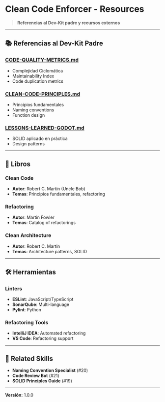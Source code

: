 # Clean Code Enforcer - Resources

> **Referencias al Dev-Kit padre y recursos externos**

---

## 📚 Referencias al Dev-Kit Padre

### [CODE-QUALITY-METRICS.md](../../../docs/CODE-QUALITY-METRICS.md)
- Complejidad Ciclomática
- Maintainability Index
- Code duplication metrics

### [CLEAN-CODE-PRINCIPLES.md](../../../docs/CLEAN-CODE-PRINCIPLES.md)
- Principios fundamentales
- Naming conventions
- Function design

### [LESSONS-LEARNED-GODOT.md](../../../docs/LESSONS-LEARNED-GODOT.md)
- SOLID aplicado en práctica
- Design patterns

---

## 📖 Libros

### Clean Code
- **Autor**: Robert C. Martin (Uncle Bob)
- **Temas**: Principios fundamentales, refactoring

### Refactoring
- **Autor**: Martin Fowler
- **Temas**: Catalog of refactorings

### Clean Architecture
- **Autor**: Robert C. Martin
- **Temas**: Architecture patterns, SOLID

---

## 🛠️ Herramientas

### Linters
- **ESLint**: JavaScript/TypeScript
- **SonarQube**: Multi-language
- **Pylint**: Python

### Refactoring Tools
- **IntelliJ IDEA**: Automated refactoring
- **VS Code**: Refactoring support

---

## 🔗 Related Skills

- **Naming Convention Specialist** (#20)
- **Code Review Bot** (#21)
- **SOLID Principles Guide** (#19)

---

**Versión:** 1.0.0

